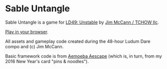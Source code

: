 # Sable Untangle

Sable Untangle is a game for [LD49: Unstable](https://ldjam.com/events/ludum-dare/49) by [Jim McCann / TCHOW llc](http://tchow.com).

[Play in your browser](https://ixchow.github.io/sable-untangle).


All assets and gameplay code created during the 48-hour Ludum Dare compo and (c) Jim McCann.

Basic framework code is from [Aemoeba Aescape](https://github.com/ixchow/amoeba-escape) (which is, in turn, from my 2016 New Year's card "pins & noodles").
